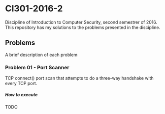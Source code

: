 # CI301-2016-2
Discipline of Introduction to Computer Security, second semestrer of 2016.
This repository has my solutions to the problems presented in the discipline.

## Problems
A brief description of each problem

### Problem 01 - Port Scanner
TCP connect() port scan that attempts to do a three-way handshake with every TCP port.

##### How to execute
TODO

